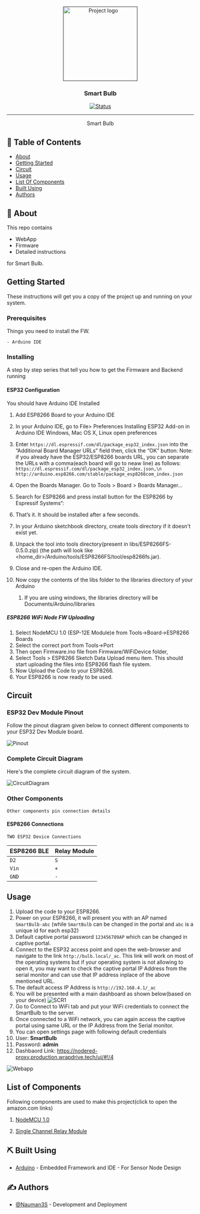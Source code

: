 <p align="center">
  <a href="" rel="noopener">
 <img width=200px height=200px src="artwork/sbulb.png" alt="Project logo"></a>
</p>

<h3 align="center">Smart Bulb</h3>

<div align="center">

[![Status](https://img.shields.io/badge/status-active-success.svg)]()

</div>

---

<p align="center"> Smart Bulb
    <br> 
</p>

## 📝 Table of Contents

- [About](#about)
- [Getting Started](#getting_started)
- [Circuit](#circuit)
- [Usage](#usage)
- [List Of Components](#list)
- [Built Using](#built_using)
- [Authors](#authors)

## 🧐 About <a name = "about"></a>

This repo contains

- WebApp
- Firmware
- Detailed instructions

for Smart Bulb.

## Getting Started <a name = "getting_started"></a>

These instructions will get you a copy of the project up and running on your system.

### Prerequisites

Things you need to install the FW.

```
- Arduino IDE
```

### Installing <a name = "installing"></a>

A step by step series that tell you how to get the Firmware and Backend running

#### ESP32 Configuration

You should have Arduino IDE Installed

1.  Add ESP8266 Board to your Arduino IDE
1.  In your Arduino IDE, go to File> Preferences
    Installing ESP32 Add-on in Arduino IDE Windows, Mac OS X, Linux open preferences
1.  Enter `https://dl.espressif.com/dl/package_esp32_index.json`
    into the “Additional Board Manager URLs” field then, click the “OK” button:
    Note: if you already have the ESP32/ESP8266 boards URL, you can separate the URLs with a comma(each board will go to neaw line) as follows:
    `https://dl.espressif.com/dl/package_esp32_index.json,\n http://arduino.esp8266.com/stable/package_esp8266com_index.json`

1.  Open the Boards Manager. Go to Tools > Board > Boards Manager…
1.  Search for ESP8266 and press install button for the ESP8266 by Espressif Systems“:
1.  That’s it. It should be installed after a few seconds.
1.  In your Arduino sketchbook directory, create tools directory if it doesn't exist yet.
1.  Unpack the tool into tools directory(present in libs/ESP8266FS-0.5.0.zip) (the path will look like <home_dir>/Arduino/tools/ESP8266FS/tool/esp8266fs.jar).
1.  Close and re-open the Arduino IDE.

1.  Now copy the contents of the libs folder to the libraries directory of your Arduino
    1. If you are using windows, the libraries directory will be Documents/Arduino/libraries

##### ESP8266 WiFi Node FW Uploading

1.  Select NodeMCU 1.0 (ESP-12E Module)e from Tools->Board->ESP8266 Boards
2.  Select the correct port from Tools->Port
3.  Then open Firmware.ino file from Firmware/WiFiDevice folder,
4.  Select Tools > ESP8266 Sketch Data Upload menu item. This should start uploading the files into ESP8266 flash file system.
5.  Now Upload the Code to your ESP8266.
6.  Your ESP8266 is now ready to be used.

## Circuit <a name = "circuit"></a>

### ESP32 Dev Module Pinout

Follow the pinout diagram given below to connect different components to your ESP32 Dev Module board.

![Pinout](Circuit/esp8266pinout.jpg)

### Complete Circuit Diagram

Here's the complete circuit diagram of the system.

![CircuitDiagram](Circuit/Circuit_bb.png)

### Other Components

```http
Other components pin connection details
```

#### ESP8266 Connections

```TWO ESP32 Device Connections```

| ESP8266 BLE | Relay Module | 
| :--- | :--- | 
| `D2` | `S` |
| `Vin` | `+` |
| `GND` | `-` | 
 

## Usage <a name = "usage"></a>

1.  Upload the code to your ESP8266.
2.  Power on your ESP8266, it will present you with an AP named `SmartBulb-abc` (while `SmartBulb` can be changed in the portal and `abc` is a unique id for each esp32) 
3.  Default captive portal password `123456789AP` which can be changed in captive portal. 
4.  Connect to the ESP32 access point and open the web-browser and navigate to the link `http://bulb.local/_ac`. This link will work on most of the operating systems but if your operating system is not allowing to open it, you may want to check the captive portal IP Address from the serial monitor and can use that IP address inplace of the above mentioned URL. 
5.  The default access IP Address is `http://192.168.4.1/_ac` 
6.  You will be presented with a main dashboard as shown below(based on your device)
![SCR1](artwork/scr1.png)
7. Go to Connect to WiFi tab and put your WiFi credentials to connect the SmartBulb to the server.
8.  Once connected to a WiFi network, you can again access the captive portal using same URL or the IP Address from the Serial monitor.
9.  You can open settings page with following default credentials
   1.  User: **SmartBulb**
   2.  Password: **admin**
10.   Dashbaord Link: https://nodered-proxy.production.wrapdrive.tech/ui/#!/4

![Webapp](artwork/webapp.png)

## List of Components <a name = "list"></a>

Following components are used to make this project(click to open the amazon.com links)

1.  [NodeMCU 1.0](https://www.amazon.com/HiLetgo-Internet-Development-Wireless-Micropython/dp/B081CSJV2V/ref=sr_1_1?crid=3AZEXPIPCTL8O&keywords=nodemcu+1.0&qid=1644134794&sprefix=nodemcu+1.09%2Caps%2C344&sr=8-1)

2. [Single Channel Relay Module](https://www.amazon.com/ARCELI-KY-019-Channel-Module-arduino/dp/B07BVXT1ZK/ref=sr_1_5?crid=24YBJUZ1K6AXT&keywords=relay+module&qid=1644134756&sprefix=relay+modu%2Caps%2C328&sr=8-5)




## ⛏️ Built Using <a name = "built_using"></a>


- [Arduino](https://www.arduino.cc/) - Embedded Framework and IDE - For Sensor Node Design


## ✍️ Authors <a name = "authors"></a>

- [@Nauman3S](https://github.com/Nauman3S) - Development and Deployment
